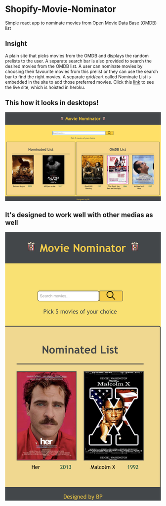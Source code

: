 # Shopify-Movie-Nominator

Simple react app to nominate movies from Open Movie Data Base (OMDB) list

## Insight

A plain site that picks movies from the OMDB and displays the random prelists to the user. A separate search bar is also provided to search the desired movies from the OMDB list. A user can nominate movies by choosing their favourite movies from this prelist or they can use the search bar to find the right movies. A separate grid/cart called Nominate List is embedded in the site to add those preferred movies. Click this [link](https://shopify-movie-nominator-omdb.herokuapp.com) to see the live site, which is hoisted in heroku.


## This how it looks in desktops!
![MN-Desktop](https://raw.githubusercontent.com/Barani2396/shopify-movie-nominator/main/src/assets/images/sample1.png)

## It's designed to work well with other medias as well
![MN-media](https://raw.githubusercontent.com/Barani2396/shopify-movie-nominator/main/src/assets/images/sample2.jpg)

